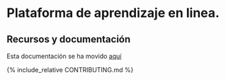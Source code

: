 # Plataforma de aprendizaje en linea.

## Recursos y documentación

Esta documentación se ha movido <a href="https://plataforma-de-aprendizaje-en-linea.readthedocs.io/es/latest/">aquí</a></p>

{% include_relative CONTRIBUTING.md %}

  
